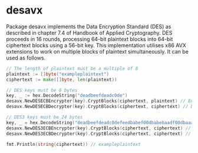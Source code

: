 # desavx

Package desavx implements the Data Encryption Standard (DES) as described in
chapter 7.4 of Handbook of Applied Cryptography. DES proceeds in 16 rounds,
processing 64-bit plaintext blocks into 64-bit ciphertext blocks using a
56-bit key. This implementation utilises x86 AVX extensions to work on
multiple blocks of plaintext simultaneously. It can be used as follows.

```go
// The length of plaintext must be a multiple of 8
plaintext := []byte("exampleplaintext")
ciphertext := make([]byte, len(plaintext))

// DES keys must be 8 bytes
key, _ := hex.DecodeString("deadbeefdeadc0de")
desavx.NewDESECBEncrypter(key).CryptBlocks(ciphertext, plaintext) // Encrypt
desavx.NewDESECBDecrypter(key).CryptBlocks(ciphertext, ciphertext) // Decrypt

// DES3 keys must be 24 bytes
key, _ = hex.DecodeString("deadbeefdeadc0defeedbabef00dbabebaadf00dbaaaaaad")
desavx.NewDES3ECBEncrypter(key).CryptBlocks(ciphertext, ciphertext) // Encrypt
desavx.NewDES3ECBDecrypter(key).CryptBlocks(ciphertext, ciphertext) // Decrypt

fmt.Println(string(ciphertext)) // exampleplaintext
```
